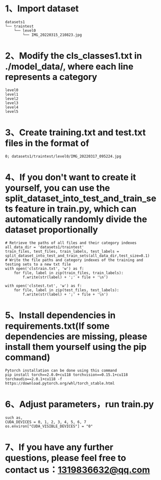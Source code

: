 # 1、Import dataset
```text
datasets1
└── traintest
    └── level0
        └── IMG_20220315_210823.jpg
```

# 2、Modify the cls_classes1.txt in ./model_data/, where each line represents a category
```text
level0
level1
level2
level3
level4
level5
```
# 3、Create training.txt and test.txt files in the format of 
```text
0; datasets1/traintest/level0/IMG_20220317_095224.jpg
```
# 4、If you don't want to create it yourself, you can use the split_dataset_into_test_and_train_sets feature in train.py, which can automatically randomly divide the dataset proportionally
```text
# Retrieve the paths of all files and their category indexes
all_data_dir = 'datasets1/traintest'
train_files, test_files, train_labels, test_labels = split_dataset_into_test_and_train_sets(all_data_dir,test_size=0.1)
# Write the file paths and category indexes of the training and testing sets to a new txt file
with open('clstrain.txt', 'w') as f:
    for file, label in zip(train_files, train_labels):
        f.write(str(label) + ';' + file + '\n')

with open('clstest.txt', 'w') as f:
    for file, label in zip(test_files, test_labels):
        f.write(str(label) + ';' + file + '\n')
```
# 5、Install dependencies in requirements.txt(If some dependencies are missing, please install them yourself using the pip command)
```text
Pytorch installation can be done using this command
pip install torch==2.0.0+cu118 torchvision==0.15.1+cu118 torchaudio==2.0.1+cu118 -f https://download.pytorch.org/whl/torch_stable.html
```
# 6、Adjust parameters，run train.py
```text
such as,
CUDA_DEVICES = 0, 1, 2, 3, 4, 5, 6, 7
os.environ["CUDA_VISIBLE_DEVICES"] = "0"
```
# 7、If you have any further questions, please feel free to contact us：1319836632@qq.com
